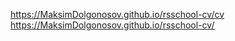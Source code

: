https://MaksimDolgonosov.github.io/rsschool-cv/cv  
https://MaksimDolgonosov.github.io/rsschool-cv/
